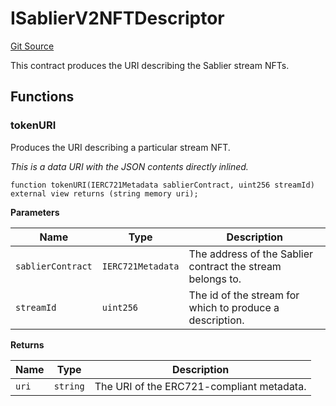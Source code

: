 # ISablierV2NFTDescriptor

[Git Source](https://github.com/sablier-labs/v2-core/blob/b048c0e28a5120b396c3eb3cdd0bc4e8784dc155/docs/contracts/v2/reference/core/interfaces)

This contract produces the URI describing the Sablier stream NFTs.

## Functions

### tokenURI

Produces the URI describing a particular stream NFT.

_This is a data URI with the JSON contents directly inlined._

```solidity
function tokenURI(IERC721Metadata sablierContract, uint256 streamId) external view returns (string memory uri);
```

**Parameters**

| Name              | Type              | Description                                                |
| ----------------- | ----------------- | ---------------------------------------------------------- |
| `sablierContract` | `IERC721Metadata` | The address of the Sablier contract the stream belongs to. |
| `streamId`        | `uint256`         | The id of the stream for which to produce a description.   |

**Returns**

| Name  | Type     | Description                               |
| ----- | -------- | ----------------------------------------- |
| `uri` | `string` | The URI of the ERC721-compliant metadata. |
